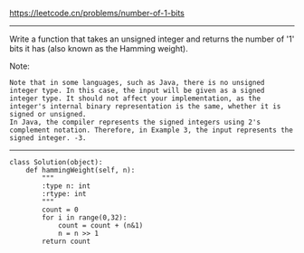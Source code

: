 https://leetcode.cn/problems/number-of-1-bits
***
Write a function that takes an unsigned integer and returns the number of '1' bits it has (also known as the Hamming weight).

Note:
```
Note that in some languages, such as Java, there is no unsigned integer type. In this case, the input will be given as a signed integer type. It should not affect your implementation, as the integer's internal binary representation is the same, whether it is signed or unsigned.
In Java, the compiler represents the signed integers using 2's complement notation. Therefore, in Example 3, the input represents the signed integer. -3.
```
***
```
class Solution(object):
    def hammingWeight(self, n):
        """
        :type n: int
        :rtype: int
        """
        count = 0
        for i in range(0,32):
            count = count + (n&1)
            n = n >> 1
        return count
